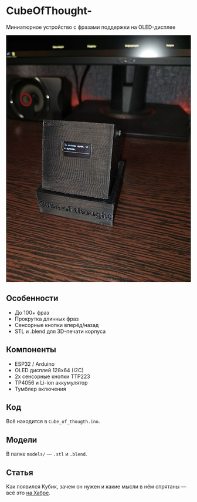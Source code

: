 # CubeOfThought-
Миниатюрное устройство с фразами поддержки на OLED-дисплее

![Фото устройства](images/device_front.jpg)

## Особенности
- До 100+ фраз
- Прокрутка длинных фраз
- Сенсорные кнопки вперёд/назад
- STL и .blend для 3D-печати корпуса

## Компоненты
- ESP32 / Arduino
- OLED дисплей 128x64 (I2C)
- 2x сенсорные кнопки TTP223
- TP4056 и Li-ion аккумулятор
- Тумблер включения

## Код
Всё находится в `Cube_of_thougth.ino`.

## Модели
В папке `models/` — `.stl` и `.blend`.

## Статья
Как появился Кубик, зачем он нужен и какие мысли в нём спрятаны — всё это [на Хабре](https://habr.com/ru/articles/927752/).